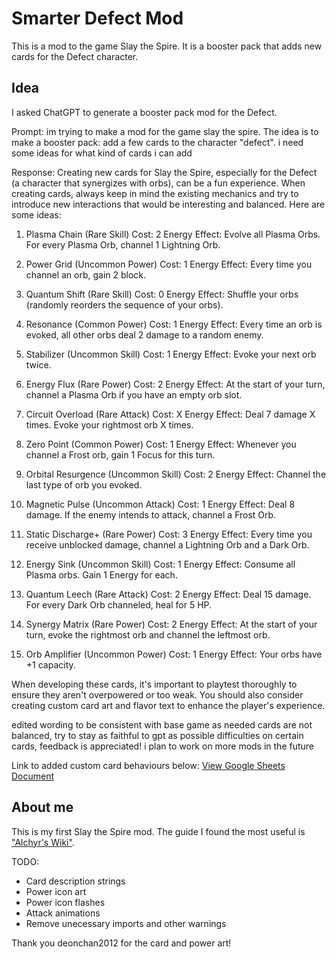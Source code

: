 # Smarter Defect Mod
This is a mod to the game Slay the Spire. It is a booster pack that adds new cards for the Defect character. 

## Idea
I asked ChatGPT to generate a booster pack mod for the Defect.

Prompt:
im trying to make a mod for the game slay the spire. The idea is to make a booster pack: add a few cards to the character "defect". i need some ideas for what kind of cards i can add

Response:
Creating new cards for Slay the Spire, especially for the Defect (a character that synergizes with orbs), can be a fun experience. When creating cards, always keep in mind the existing mechanics and try to introduce new interactions that would be interesting and balanced. Here are some ideas:

1. Plasma Chain (Rare Skill)
Cost: 2 Energy
Effect: Evolve all Plasma Orbs. For every Plasma Orb, channel 1 Lightning Orb.

2. Power Grid (Uncommon Power)
Cost: 1 Energy
Effect: Every time you channel an orb, gain 2 block.

3. Quantum Shift (Rare Skill)
Cost: 0 Energy
Effect: Shuffle your orbs (randomly reorders the sequence of your orbs).

4. Resonance (Common Power)
Cost: 1 Energy
Effect: Every time an orb is evoked, all other orbs deal 2 damage to a random enemy.

5. Stabilizer (Uncommon Skill)
Cost: 1 Energy
Effect: Evoke your next orb twice.

6. Energy Flux (Rare Power)
Cost: 2 Energy
Effect: At the start of your turn, channel a Plasma Orb if you have an empty orb slot.

7. Circuit Overload (Rare Attack)
Cost: X Energy
Effect: Deal 7 damage X times. Evoke your rightmost orb X times.

8. Zero Point (Common Power)
Cost: 1 Energy
Effect: Whenever you channel a Frost orb, gain 1 Focus for this turn.

9. Orbital Resurgence (Uncommon Skill)
Cost: 2 Energy
Effect: Channel the last type of orb you evoked.

10. Magnetic Pulse (Uncommon Attack)
Cost: 1 Energy
Effect: Deal 8 damage. If the enemy intends to attack, channel a Frost Orb.

11. Static Discharge+ (Rare Power)
Cost: 3 Energy
Effect: Every time you receive unblocked damage, channel a Lightning Orb and a Dark Orb.

12. Energy Sink (Uncommon Skill)
Cost: 1 Energy
Effect: Consume all Plasma orbs. Gain 1 Energy for each.

13. Quantum Leech (Rare Attack)
Cost: 2 Energy
Effect: Deal 15 damage. For every Dark Orb channeled, heal for 5 HP.

14. Synergy Matrix (Rare Power)
Cost: 2 Energy
Effect: At the start of your turn, evoke the rightmost orb and channel the leftmost orb.

15. Orb Amplifier (Uncommon Power)
Cost: 1 Energy
Effect: Your orbs have +1 capacity.

When developing these cards, it's important to playtest thoroughly to ensure they aren't overpowered or too weak. You should also consider creating custom card art and flavor text to enhance the player's experience.

edited wording to be consistent with base game as needed
cards are not balanced, try to stay as faithful to gpt as possible
difficulties on certain cards, feedback is appreciated! i plan to work on more mods in the future


Link to added custom card behaviours below:
[View Google Sheets Document](https://docs.google.com/spreadsheets/d/1wejan4eyajRQZ6XYV1vfF6Mv9mNjTDCIPxlVubnSVRQ/edit#gid=0 "Google's Homepage")

## About me
This is my first Slay the Spire mod. The guide I found the most useful is ["Alchyr's Wiki"](https://github.com/Alchyr/BasicMod/wiki). 

TODO:
- Card description strings
- Power icon art
- Power icon flashes
- Attack animations
- Remove unecessary imports and other warnings

Thank you deonchan2012 for the card and power art!
